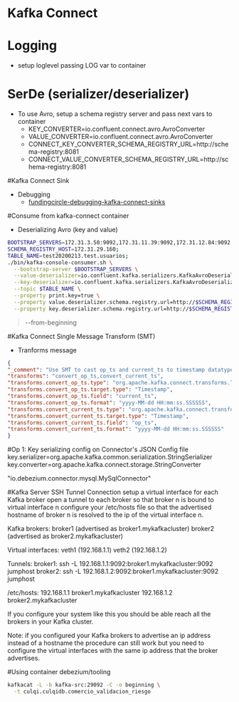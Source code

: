 Kafka Connect
=============
# Logging
- setup loglevel passing LOG var to container

# SerDe (serializer/deserializer)
- To use Avro, setup a schema registry server and pass next vars to container
  - KEY_CONVERTER=io.confluent.connect.avro.AvroConverter
  - VALUE_CONVERTER=io.confluent.connect.avro.AvroConverter
  - CONNECT_KEY_CONVERTER_SCHEMA_REGISTRY_URL=http://schema-registry:8081
  - CONNECT_VALUE_CONVERTER_SCHEMA_REGISTRY_URL=http://schema-registry:8081

#Kafka Connect Sink
  - Debugging
    - [fundingcircle-debugging-kafka-connect-sinks](https://engineering.fundingcircle.com/blog/2018/01/26/debugging-kafka-connect-sinks/)


#Consume from kafka-connect container
- Deserializing Avro (key and value)
```bash
BOOTSTRAP_SERVERS=172.31.3.50:9092,172.31.11.39:9092,172.31.12.84:9092
SCHEMA_REGISTRY_HOST=172.31.29.160;
TABLE_NAME=test20200213.test.usuarios;
./bin/kafka-console-consumer.sh \
  --bootstrap-server $BOOTSTRAP_SERVERS \
  --value-deserializer=io.confluent.kafka.serializers.KafkaAvroDeserializer \
  --key-deserializer=io.confluent.kafka.serializers.KafkaAvroDeserializer \
  --topic $TABLE_NAME \
  --property print.key=true \
  --property value.deserializer.schema.registry.url=http://$SCHEMA_REGISTRY_HOST:8081 \
  --property key.deserializer.schema.registry.url=http://$SCHEMA_REGISTRY_HOST:8081
```
> --from-beginning

#Kafka Connect Single Message Transform (SMT)
- Tranforms message
```json
{
"_comment": "Use SMT to cast op_ts and current_ts to timestamp datatype (TimestampConverter is Kafka >=0.11 / Confluent Platform >=3.3). Format from https://docs.oracle.com/javase/8/docs/api/java/text/SimpleDateFormat.html",
"transforms": "convert_op_ts,convert_current_ts",
"transforms.convert_op_ts.type": "org.apache.kafka.connect.transforms.TimestampConverter$Value",
"transforms.convert_op_ts.target.type": "Timestamp",
"transforms.convert_op_ts.field": "current_ts",
"transforms.convert_op_ts.format": "yyyy-MM-dd HH:mm:ss.SSSSSS",
"transforms.convert_current_ts.type": "org.apache.kafka.connect.transforms.TimestampConverter$Value",
"transforms.convert_current_ts.target.type": "Timestamp",
"transforms.convert_current_ts.field": "op_ts",
"transforms.convert_current_ts.format": "yyyy-MM-dd HH:mm:ss.SSSSSS"
}
```

#Op 1: Key serializing config on Connector's JSON Config file
key.serializer=org.apache.kafka.common.serialization.StringSerializer
key.converter=org.apache.kafka.connect.storage.StringConverter

"io.debezium.connector.mysql.MySqlConnector"


#Kafka Server SSH Tunnel Connection
setup a virtual interface for each Kafka broker
open a tunnel to each broker so that broker n is bound to virtual interface n
configure your /etc/hosts file so that the advertised hostname of broker n
is resolved to the ip of the virtual interface n.

Kafka brokers:
broker1 (advertised as broker1.mykafkacluster)
broker2 (advertised as broker2.mykafkacluster)

Virtual interfaces:
veth1 (192.168.1.1)
veth2 (192.168.1.2)

Tunnels:
broker1: ssh -L 192.168.1.1:9092:broker1.mykafkacluster:9092 jumphost
broker2: ssh -L 192.168.1.2:9092:broker1.mykafkacluster:9092 jumphost

/etc/hosts:
192.168.1.1 broker1.mykafkacluster
192.168.1.2 broker2.mykafkacluster

If you configure your system like this you should be able reach all the
brokers in your Kafka cluster.



Note: if you configured your Kafka brokers to advertise an ip address
instead of a hostname the procedure can still work but you need to
configure the virtual interfaces with the same ip address that the broker
advertises.


#Using container debezium/tooling
```bash
kafkacat -L -b kafka-src:29092 -C -o beginning \
  -t culqi.culqidb.comercio_validacion_riesgo
````

